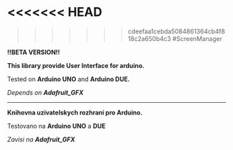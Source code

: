 <<<<<<< HEAD
=======

>>>>>>> cdeefaa1cebda5084861364cb4f818c2a650b4c3
#ScreenManager

**!!BETA VERSION!!**

**This library provide User Interface for arduino.**

Tested on **Arduino UNO** and **Arduino DUE.**

_Depends on **Adafruit_GFX**_

***

**Knihovna uzivatelskych rozhrani pro Arduino.**

Testovano na **Arduino UNO** a **DUE**

_Zavisi na **Adafruit_GFX**_
 